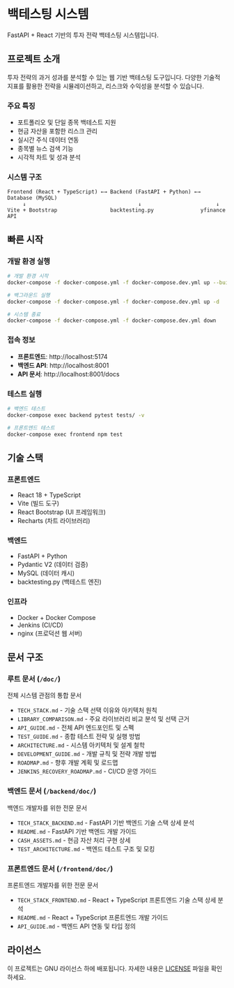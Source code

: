 # 백테스팅 시스템

FastAPI + React 기반의 투자 전략 백테스팅 시스템입니다.

## 프로젝트 소개

투자 전략의 과거 성과를 분석할 수 있는 웹 기반 백테스팅 도구입니다. 다양한 기술적 지표를 활용한 전략을 시뮬레이션하고, 리스크와 수익성을 분석할 수 있습니다.

### 주요 특징
- 포트폴리오 및 단일 종목 백테스트 지원
- 현금 자산을 포함한 리스크 관리
- 실시간 주식 데이터 연동
- 종목별 뉴스 검색 기능
- 시각적 차트 및 성과 분석

### 시스템 구조
```
Frontend (React + TypeScript) ←→ Backend (FastAPI + Python) ←→ Database (MySQL)
     ↓                                    ↓                        ↓
Vite + Bootstrap                 backtesting.py               yfinance API
```

## 빠른 시작

### 개발 환경 실행
```bash
# 개발 환경 시작
docker-compose -f docker-compose.yml -f docker-compose.dev.yml up --build

# 백그라운드 실행
docker-compose -f docker-compose.yml -f docker-compose.dev.yml up -d

# 시스템 종료
docker-compose -f docker-compose.yml -f docker-compose.dev.yml down
```

### 접속 정보
- **프론트엔드**: http://localhost:5174
- **백엔드 API**: http://localhost:8001
- **API 문서**: http://localhost:8001/docs

### 테스트 실행
```bash
# 백엔드 테스트
docker-compose exec backend pytest tests/ -v

# 프론트엔드 테스트
docker-compose exec frontend npm test
```

## 기술 스택

### 프론트엔드
- React 18 + TypeScript
- Vite (빌드 도구)
- React Bootstrap (UI 프레임워크)
- Recharts (차트 라이브러리)

### 백엔드
- FastAPI + Python
- Pydantic V2 (데이터 검증)
- MySQL (데이터 캐시)
- backtesting.py (백테스트 엔진)

### 인프라
- Docker + Docker Compose
- Jenkins (CI/CD)
- nginx (프로덕션 웹 서버)

## 문서 구조

### 루트 문서 (`/doc/`)
전체 시스템 관점의 통합 문서
- `TECH_STACK.md` - 기술 스택 선택 이유와 아키텍처 원칙
- `LIBRARY_COMPARISON.md` - 주요 라이브러리 비교 분석 및 선택 근거
- `API_GUIDE.md` - 전체 API 엔드포인트 및 스펙
- `TEST_GUIDE.md` - 종합 테스트 전략 및 실행 방법
- `ARCHITECTURE.md` - 시스템 아키텍처 및 설계 철학
- `DEVELOPMENT_GUIDE.md` - 개발 규칙 및 전략 개발 방법
- `ROADMAP.md` - 향후 개발 계획 및 로드맵
- `JENKINS_RECOVERY_ROADMAP.md` - CI/CD 운영 가이드

### 백엔드 문서 (`/backend/doc/`)
백엔드 개발자를 위한 전문 문서
- `TECH_STACK_BACKEND.md` - FastAPI 기반 백엔드 기술 스택 상세 분석
- `README.md` - FastAPI 기반 백엔드 개발 가이드
- `CASH_ASSETS.md` - 현금 자산 처리 구현 상세
- `TEST_ARCHITECTURE.md` - 백엔드 테스트 구조 및 모킹

### 프론트엔드 문서 (`/frontend/doc/`)
프론트엔드 개발자를 위한 전문 문서
- `TECH_STACK_FRONTEND.md` - React + TypeScript 프론트엔드 기술 스택 상세 분석
- `README.md` - React + TypeScript 프론트엔드 개발 가이드
- `API_GUIDE.md` - 백엔드 API 연동 및 타입 정의

## 라이선스

이 프로젝트는 GNU 라이선스 하에 배포됩니다. 자세한 내용은 [LICENSE](LICENSE) 파일을 확인하세요.